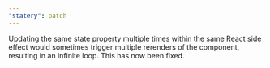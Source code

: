 ```yaml
---
"statery": patch
---
```


Updating the same state property multiple times within the same React side effect would sometimes trigger multiple rerenders of the component, resulting in an infinite loop. This has now been fixed.
